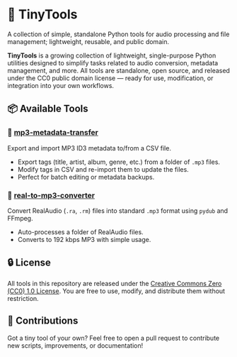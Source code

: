 # 🎒 TinyTools

A collection of simple, standalone Python tools for audio processing and file management; lightweight, reusable, and public domain.

**TinyTools** is a growing collection of lightweight, single-purpose Python utilities designed to simplify tasks related to audio conversion, metadata management, and more. All tools are standalone, open source, and released under the CC0 public domain license — ready for use, modification, or integration into your own workflows.

## 📦 Available Tools

### 🔸 [mp3-metadata-transfer](./mp3-metadata-transfer)
Export and import MP3 ID3 metadata to/from a CSV file.

- Export tags (title, artist, album, genre, etc.) from a folder of `.mp3` files.
- Modify tags in CSV and re-import them to update the files.
- Perfect for batch editing or metadata backups.

### 🔸 [real-to-mp3-converter](./real-to-mp3-converter)
Convert RealAudio (`.ra`, `.rm`) files into standard `.mp3` format using `pydub` and FFmpeg.

- Auto-processes a folder of RealAudio files.
- Converts to 192 kbps MP3 with simple usage.

## 🔒 License

All tools in this repository are released under the [Creative Commons Zero (CC0) 1.0 License](https://creativecommons.org/publicdomain/zero/1.0/). 
You are free to use, modify, and distribute them without restriction.

## 🙌 Contributions

Got a tiny tool of your own? Feel free to open a pull request to contribute new scripts, improvements, or documentation!
